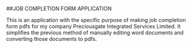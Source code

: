 ##JOB COMPLETION FORM APPLICATION

This is an application with the specific purpose of making job completion form pdfs for my company Preciousgate Integrated Services Limited.
It simplifies the previous method of manually editing word documents and converting those documents to pdfs.
